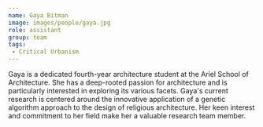 ```yaml
---
name: Gaya Bitman
image: images/people/gaya.jpg
role: assistant
group: team
tags:
 - Critical Urbanism
---
```


Gaya is a dedicated fourth-year architecture student at the Ariel School of Architecture. She has a deep-rooted passion for architecture and is particularly interested in exploring its various facets. Gaya's current research is centered around the innovative application of a genetic algorithm approach to the design of religious architecture. Her keen interest and commitment to her field make her a valuable research team member.